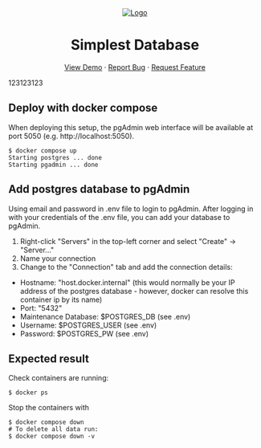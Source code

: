 <div align="center">
  <a href="https://github.com/othneildrew/Best-README-Template">
    <img src="images/a.png" alt="Logo">
  </a>

  <h1 align="center">Simplest Database</h1>

  <p align="center">
    <a href="thienhang.com">View Demo</a>
    ·
    <a href="https://thienhang.com">Report Bug</a>
    ·
    <a href="https://thienhang.com">Request Feature</a>
  </p>
</div>
123123123

## Deploy with docker compose

When deploying this setup, the pgAdmin web interface will be available at port 5050 (e.g. http://localhost:5050).

```shell
$ docker compose up
Starting postgres ... done
Starting pgadmin ... done
```

## Add postgres database to pgAdmin

Using email and password in .env file to login to pgAdmin.
After logging in with your credentials of the .env file, you can add your database to pgAdmin.

1. Right-click "Servers" in the top-left corner and select "Create" -> "Server..."
2. Name your connection
3. Change to the "Connection" tab and add the connection details:

- Hostname: "host.docker.internal" (this would normally be your IP address of the postgres database - however, docker can resolve this container ip by its name)
- Port: "5432"
- Maintenance Database: $POSTGRES_DB (see .env)
- Username: $POSTGRES_USER (see .env)
- Password: $POSTGRES_PW (see .env)

## Expected result

Check containers are running:

```
$ docker ps

```

Stop the containers with

```shell
$ docker compose down
# To delete all data run:
$ docker compose down -v
```
